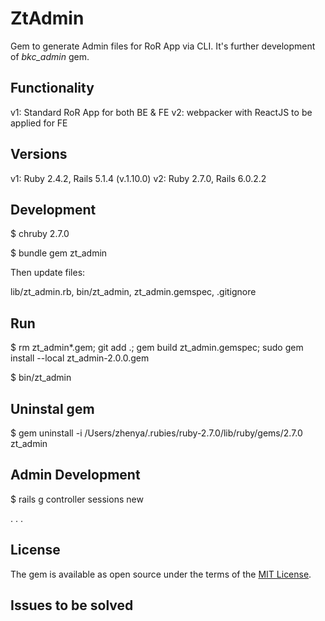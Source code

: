 # ZtAdmin

Gem to generate Admin files for RoR App via CLI. It's further development of *bkc_admin* gem.

## Functionality

v1: Standard RoR App for both BE & FE
v2: webpacker with ReactJS to be applied for FE

## Versions

v1: Ruby 2.4.2, Rails 5.1.4  (v.1.10.0)
v2: Ruby 2.7.0, Rails 6.0.2.2

## Development

$ chruby 2.7.0

$ bundle gem zt_admin

Then update files:

  lib/zt_admin.rb, bin/zt_admin, zt_admin.gemspec, .gitignore

## Run

$ rm zt_admin*.gem; git add .; gem build zt_admin.gemspec; sudo gem install --local zt_admin-2.0.0.gem

$ bin/zt_admin

## Uninstal gem

$ gem uninstall -i /Users/zhenya/.rubies/ruby-2.7.0/lib/ruby/gems/2.7.0 zt_admin

## Admin Development

$ rails g controller sessions new

. . .

## License

The gem is available as open source under the terms of the [MIT License](http://opensource.org/licenses/MIT).

## Issues to be solved
